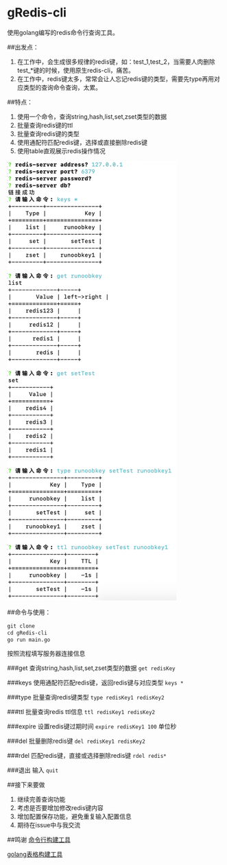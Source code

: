 # gRedis-cli

使用golang编写的redis命令行查询工具。

##出发点：
1. 在工作中，会生成很多规律的redis键，如：test_1,test_2，当需要人肉删除test_*键的时候，使用原生redis-cli，痛苦。
2. 在工作中，redis键太多，常常会让人忘记redis键的类型，需要先type再用对应类型的查询命令查询，太累。

##特点：
1. 使用一个命令，查询string,hash,list,set,zset类型的数据
2. 批量查询redis键的ttl
3. 批量查询redis键的类型
4. 使用通配符匹配redis键，选择或直接删除redis键
5. 使用table直观展示redis操作情况

![e](gRedis-cli.png)

##命令与使用：
```
git clone 
cd gRedis-cli
go run main.go
```
按照流程填写服务器连接信息

###get
   查询string,hash,list,set,zset类型的数据
    `get redisKey`
    
    
###keys
   使用通配符匹配redis键，返回redis键与对应类型
    `keys *`
    
###type
   批量查询redis键类型
    `type redisKey1 redisKey2`
    
###ttl
   批量查询redis ttl信息
    `ttl redisKey1 redisKey2`
    
###expire
   设置redis键过期时间
   `expire redisKey1 100` 单位秒
   
###del
   批量删除redis键
   `del redisKey1 redisKey2`

###rdel
   匹配redis键，直接或选择删除redis键
   `rdel redis*`
   
###退出
   输入 `quit`
   
##接下来要做
1. 继续完善查询功能
2. 考虑是否要增加修改redis键内容
3. 增加配置保存功能，避免重复输入配置信息
4. 期待在issue中与我交流
   
##鸣谢
[命令行构建工具](https://github.com/AlecAivazis/survey)

[golang表格构建工具](https://github.com/modood/table)
    
    